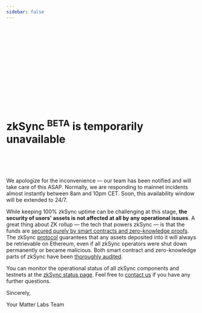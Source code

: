 ```yaml
---
sidebar: false
---
```


<br>
<br>
<br>
<br>
<br>
<br>
<br>
<br>
<br>
<br>
<br>
<br>

# zkSync <sup>BETA</sup> is temporarily unavailable

<br>
<br>
<br>

We apologize for the inconvenience — our team has been notified and will take care of this ASAP. Normally, we are responding to mainnet incidents almost instantly between 8am and 10pm CET. Soon, this availability window will be extended to 24/7.

While keeping 100% zkSync uptime can be challenging at this stage, **the security of users' assets is not affected at all by any operational issues**. A great thing about ZK rollup — the tech that powers zkSync — is that the funds are [secured purely by smart contracts and zero-knowledge proofs](https://zksync.io/faq/security.html). The zkSync [protocol](https://github.com/matter-labs/zksync/blob/master/docs/protocol.md) guarantees that any assets deposited into it will always be retrievable on Ethereum, even if all zkSync operators were shut down permanently or became malicious. Both smart contract and zero-knowledge parts of zkSync have been [thoroughly audited](https://zksync.io/zksync-1.0-audit.pdf).

You can monitor the operational status of all zkSync components and testnets at the [zkSync status page](https://uptime.com/s/zksync). Feel free to [contact us](https://zksync.io/contact.html) if you have any further questions.

Sincerely,

Your Matter Labs Team
